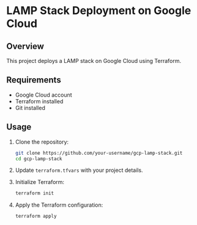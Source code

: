 # LAMP Stack Deployment on Google Cloud

## Overview

This project deploys a LAMP stack on Google Cloud using Terraform.

## Requirements

- Google Cloud account
- Terraform installed
- Git installed

## Usage

1. Clone the repository:
   ```bash
   git clone https://github.com/your-username/gcp-lamp-stack.git
   cd gcp-lamp-stack
   ```

2. Update `terraform.tfvars` with your project details.

3. Initialize Terraform:
   ```bash
   terraform init
   ```

4. Apply the Terraform configuration:
   ```bash
   terraform apply
   ```

